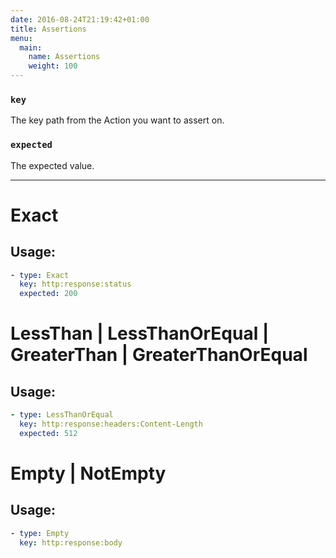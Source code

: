 ```yaml
---
date: 2016-08-24T21:19:42+01:00
title: Assertions
menu:
  main:
    name: Assertions
    weight: 100
---
```


### `key`
The key path from the Action you want to assert on.

### `expected`
The expected value.

---

# Exact

## Usage:

```yaml
- type: Exact
  key: http:response:status
  expected: 200
```

# LessThan | LessThanOrEqual | GreaterThan | GreaterThanOrEqual

## Usage:

```yaml
- type: LessThanOrEqual
  key: http:response:headers:Content-Length
  expected: 512
```


# Empty | NotEmpty

## Usage:

```yaml
- type: Empty
  key: http:response:body
```
